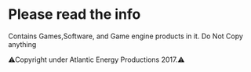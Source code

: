 <html>
<body>
<h1 Style="color:Blue>Mist</h1>
<h2 style="background-color:Red>Please read the info</h2>
<p>Contains Games,Software, and Game engine products in it.
Do Not Copy anything</p>
<p>⚠Copyright under Atlantic Energy Productions 2017.⚠</p>
</body>
</html>
